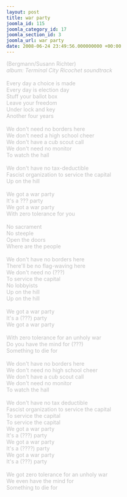 ```yaml
---
layout: post
title: war party
joomla_id: 115
joomla_category_id: 17
joomla_section_id: 3
joomla_url: war party
date: 2008-06-24 23:49:56.000000000 +00:00
---
```

<div><span style="color: #c0c0c0">(Bergmann/Susann Richter)</span></div><div><span style="color: #c0c0c0"><i>album:  Terminal City Ricochet soundtrack</i><br /><br /></span></div><span style="color: #c0c0c0">Every day a choice is made<br />Every day is election day<br />Stuff your ballot box<br />Leave your freedom<br />Under lock and key<br />Another four years<br /><br />We don't need no borders here<br />We don't need a high school cheer<br />We don't have a cub scout call<br />We don't need no monitor<br />To watch the hall<br /><br />We don't have no tax-deductible<br />Fascist organization to service the capital<br />Up on the hill<br /><br />We got a war party<br />It's a ??? party<br />We got a war party<br />With zero tolerance for you<br /><br />No sacrament<br />No steeple<br />Open the doors<br />Where are the people<br /><br />We don't have no borders here<br />There'll be no flag-waving here<br />We don't need no (???)<br />To service the capital<br />No lobbyists<br />Up on the hill<br />Up on the hill<br /><br />We got a war party<br />It's a (???) party<br />We got a war party<br /><br />With zero tolerance for an unholy war<br />Do you have the mind for (???)<br />Something to die for<br /><br />We don't have no borders here<br />We don't need no high school cheer<br />We don't have a cub scout call<br />We don't need no monitor<br />To watch the hall<br /><br />We don't have no tax deductible<br />Fascist organization to service the capital<br />To service the capital<br />To service the capital<br />We got a war party<br />It's a (???) party<br />We got a war party<br />It's a (????) party<br />We got a war party<br />It's a (???) party<br /><br />We got zero tolerance for an unholy war<br />We even have the mind for<br />Something to die for</span>
